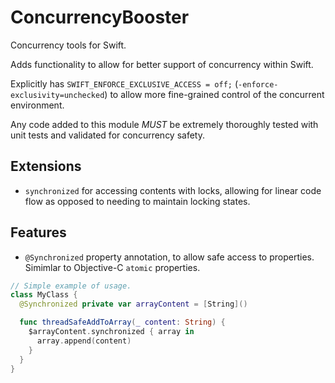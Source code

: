 # ConcurrencyBooster

Concurrency tools for Swift.

Adds functionality to allow for better support of concurrency within Swift.

Explicitly has `SWIFT_ENFORCE_EXCLUSIVE_ACCESS = off;` (`-enforce-exclusivity=unchecked`) to allow more fine-grained control of the concurrent environment.

Any code added to this module _MUST_ be extremely thoroughly tested with unit tests and validated for concurrency safety.

## Extensions
- `synchronized` for accessing contents with locks, allowing for linear code flow as opposed to needing to maintain locking states.

## Features
- `@Synchronized` property annotation, to allow safe access to properties. Simimlar to Objective-C `atomic` properties.
```swift
// Simple example of usage.
class MyClass {
  @Synchronized private var arrayContent = [String]()

  func threadSafeAddToArray(_ content: String) {
    $arrayContent.synchronized { array in
      array.append(content)
    }
  }
}
```
